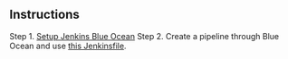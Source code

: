 ## Instructions
Step 1. [Setup Jenkins Blue Ocean](https://github.com/farzadrastegar/jenkins-demo)
Step 2. Create a pipeline through Blue Ocean and use [this Jenkinsfile](https://github.com/farzadrastegar/jenkins-pipeline-example/blob/master/Jenkinsfile).
